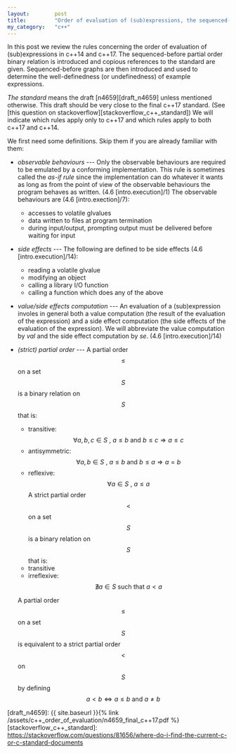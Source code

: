 ```yaml
---
layout:        post
title:         "Order of evaluation of (sub)expressions, the sequenced-before partial order and sequenced-before graphs in c++14/17"
my_category:   "c++"
---
```

In this post we review the rules concerning the order of evaluation of (sub)expressions in c++14 and c++17.
The sequenced-before partial order binary relation is introduced and copious references to the standard are given.
Sequenced-before graphs are then introduced and used to determine the well-definedness (or undefinedness)
of example expressions.

*The standard* means the draft [n4659][draft_n4659] unless mentioned otherwise. 
This draft should be very close to the final c++17 standard.
(See [this question on stackoverflow][stackoverflow_c++_standard])
We will indicate which rules apply only to c++17 and which rules apply to both
c++17 and c++14.

We first need some definitions. Skip them if you are already familiar with them:

 - *observable behaviours* ---
   Only the observable behaviours are required to be emulated by a conforming
   implementation. This rule is sometimes called the *as-if rule* since
   the implementation can do whatever it wants as long as from the point of view
   of the observable behaviours the program behaves as written. (4.6 [intro.execution]/1)
   The observable behaviours are (4.6 [intro.exection]/7):
    - accesses to volatile glvalues
    - data written to files at program termination
    - during input/output, prompting output must be delivered before waiting for input

 - *side effects* ---
   The following are defined to be side effects (4.6 [intro.execution]/14):
    - reading a volatile glvalue
    - modifying an object
    - calling a library I/O function
    - calling a function which does any of the above

 - *value/side effects computation* ---
   An evaluation of a (sub)expression involes in general both a value computation
   (the result of the evaluation of the expression) and a side effect computation
   (the side effects of the evaluation of the expression).
   We will abbreviate the value computation by *val* and the side effect computation
   by *se*. (4.6 [intro.execution]/14)

 - *(strict) partial order* ---
   A partial order $$\leq$$ on a set $$S$$ is a binary relation on $$S$$ that is:
   - transitive: $$ \forall a,b,c \in S \text{ , } a \leq b \text{ and } b \leq c \Rightarrow a \leq c $$
   - antisymmetric: $$ \forall a,b \in S \text{ , } a \leq b \text{ and } b \leq a \Rightarrow a = b$$
   - reflexive: $$ \forall a \in S \text{ , } a \leq a $$
   A strict partial order $$ < $$ on a set $$S$$ is a binary relation on $$S$$ that is:
   - transitive
   - irreflexive: $$ \nexists a \in S \text{ such that } a < a $$
   
   A partial order $$\leq$$ on a set $$S$$ is equivalent to a strict partial order $$ < $$ on $$S$$
   by defining $$ a < b \Leftrightarrow a \leq b \text{ and } a \neq b $$


<!-- kramdown links defs -->
[draft_n4659]: {{ site.baseurl }}{% link /assets/c++_order_of_evaluation/n4659_final_c++17.pdf %}
[stackoverflow_c++_standard]: https://stackoverflow.com/questions/81656/where-do-i-find-the-current-c-or-c-standard-documents
